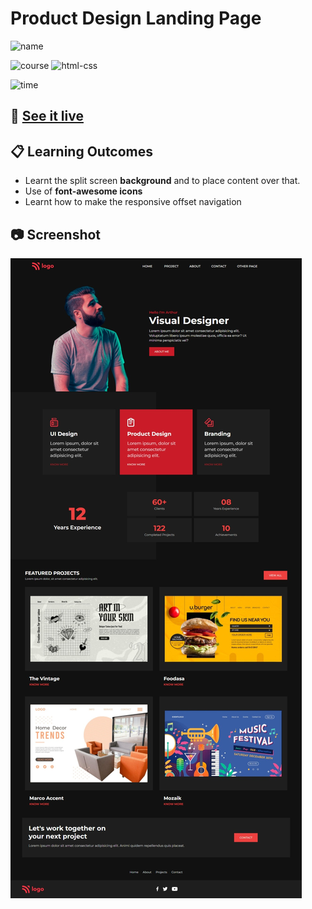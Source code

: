 # Product Design Landing Page

![name](https://img.shields.io/badge/Shubham-Somvanshi-blue)

![course](https://img.shields.io/badge/-full--stack--js--bootcamp-red)
![html-css](https://img.shields.io/badge/HTML%20%2F%20CSS-Project--15-green)

![time](https://img.shields.io/badge/time--to--complete-9--hrs--approx.-yellowgreen)

## :link: [See it live](https://project-15-visual-designer-idbsdi1go.vercel.app/)


## :clipboard: Learning Outcomes 

- Learnt the split screen **background** and to place content over that. 
- Use of **font-awesome icons**
- Learnt how to make the responsive offset navigation

## :camera: Screenshot
![screenshot](./images/15.jpeg)

